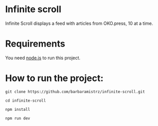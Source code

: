 # Infinite scroll 

Infinite Scroll displays a feed with articles from OKO.press, 10 at a time. 

# Requirements

You need [node.js](https://nodejs.org/en/) to run this project.

# How to run the project: 
```node
git clone https://github.com/barbaramistrz/infinite-scroll.git 

cd infinite-scroll 

npm install 

npm run dev
```
